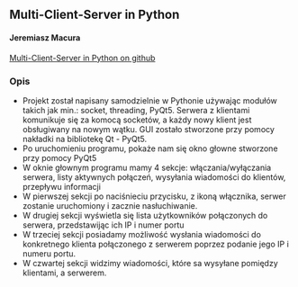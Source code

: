 <!-- Heading -->
## Multi-Client-Server in Python
<!-- Links -->
#### Jeremiasz Macura
[Multi-Client-Server in Python on github](https://github.com/Jeremiaszmacura/Multi-Client-Server-in-Python)
### Opis
<!-- UL -->
* Projekt został napisany samodzielnie w Pythonie używając modułów takich jak min.: socket, threading, PyQt5.
Serwera z klientami komunikuje się za komocą socketów, a każdy nowy klient jest obsługiwany na nowym wątku. 
GUI zostało stworzone przy pomocy nakładki na bibliotekę Qt - PyQt5.
* Po uruchomieniu programu, pokaże nam się okno głowne stworzone przy pomocy PyQt5
* W oknie głownym programu mamy 4 sekcje: włączania/wyłączania serwera, listy aktywnych połączeń, wysyłania wiadomości
 do klientów, przepływu informacji
* W pierwszej sekcji po naciśnieciu przycisku, z ikoną włącznika, serwer zostanie uruchomiony i zacznie nasłuchiwanie.
* W drugiej sekcji wyświetla się lista użytkowników połączonych do serwera, przedstawijąc ich IP i numer portu
* W trzeciej sekcji posiadamy możliwość wysłania wiadomości do konkretnego klienta połączonego z serwerem poprzez
 podanie jego IP i numeru portu.
* W czwartej sekcji widzimy wiadomości, które sa wysyłane pomiędzy klientami, a serwerem.
